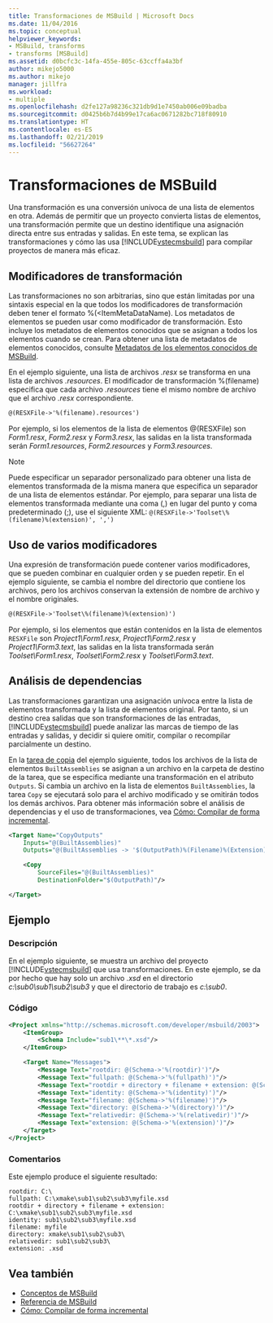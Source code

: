 ```yaml
---
title: Transformaciones de MSBuild | Microsoft Docs
ms.date: 11/04/2016
ms.topic: conceptual
helpviewer_keywords:
- MSBuild, transforms
- transforms [MSBuild]
ms.assetid: d0bcfc3c-14fa-455e-805c-63ccffa4a3bf
author: mikejo5000
ms.author: mikejo
manager: jillfra
ms.workload:
- multiple
ms.openlocfilehash: d2fe127a98236c321db9d1e7450ab006e09badba
ms.sourcegitcommit: d0425b6b7d4b99e17ca6ac0671282bc718f80910
ms.translationtype: HT
ms.contentlocale: es-ES
ms.lasthandoff: 02/21/2019
ms.locfileid: "56627264"
---
```

# <a name="msbuild-transforms"></a>Transformaciones de MSBuild
Una transformación es una conversión unívoca de una lista de elementos en otra. Además de permitir que un proyecto convierta listas de elementos, una transformación permite que un destino identifique una asignación directa entre sus entradas y salidas. En este tema, se explican las transformaciones y cómo las usa [!INCLUDE[vstecmsbuild](../extensibility/internals/includes/vstecmsbuild_md.md)] para compilar proyectos de manera más eficaz.

## <a name="transform-modifiers"></a>Modificadores de transformación
Las transformaciones no son arbitrarias, sino que están limitadas por una sintaxis especial en la que todos los modificadores de transformación deben tener el formato %(\<ItemMetaDataName). Los metadatos de elementos se pueden usar como modificador de transformación. Esto incluye los metadatos de elementos conocidos que se asignan a todos los elementos cuando se crean. Para obtener una lista de metadatos de elementos conocidos, consulte [Metadatos de los elementos conocidos de MSBuild](../msbuild/msbuild-well-known-item-metadata.md).

En el ejemplo siguiente, una lista de archivos *.resx* se transforma en una lista de archivos *.resources*. El modificador de transformación %(filename) especifica que cada archivo *.resources* tiene el mismo nombre de archivo que el archivo *.resx* correspondiente.

```xml
@(RESXFile->'%(filename).resources')
```

Por ejemplo, si los elementos de la lista de elementos @(RESXFile) son *Form1.resx*, *Form2.resx* y *Form3.resx*, las salidas en la lista transformada serán  *Form1.resources*, *Form2.resources* y *Form3.resources*.

> [!NOTE]
>  Puede especificar un separador personalizado para obtener una lista de elementos transformada de la misma manera que especifica un separador de una lista de elementos estándar. Por ejemplo, para separar una lista de elementos transformada mediante una coma (,) en lugar del punto y coma predeterminado (;), use el siguiente XML: `@(RESXFile->'Toolset\%(filename)%(extension)', ',')`

## <a name="use-multiple-modifiers"></a>Uso de varios modificadores
 Una expresión de transformación puede contener varios modificadores, que se pueden combinar en cualquier orden y se pueden repetir. En el ejemplo siguiente, se cambia el nombre del directorio que contiene los archivos, pero los archivos conservan la extensión de nombre de archivo y el nombre originales.

```xml
@(RESXFile->'Toolset\%(filename)%(extension)')
```

 Por ejemplo, si los elementos que están contenidos en la lista de elementos `RESXFile` son *Project1\Form1.resx*, *Project1\Form2.resx* y *Project1\Form3.text*, las salidas en la lista transformada serán *Toolset\Form1.resx*, *Toolset\Form2.resx* y *Toolset\Form3.text*.

## <a name="dependency-analysis"></a>Análisis de dependencias
 Las transformaciones garantizan una asignación unívoca entre la lista de elementos transformada y la lista de elementos original. Por tanto, si un destino crea salidas que son transformaciones de las entradas, [!INCLUDE[vstecmsbuild](../extensibility/internals/includes/vstecmsbuild_md.md)] puede analizar las marcas de tiempo de las entradas y salidas, y decidir si quiere omitir, compilar o recompilar parcialmente un destino.

 En la [tarea de copia](../msbuild/copy-task.md) del ejemplo siguiente, todos los archivos de la lista de elementos `BuiltAssemblies` se asignan a un archivo en la carpeta de destino de la tarea, que se especifica mediante una transformación en el atributo `Outputs`. Si cambia un archivo en la lista de elementos `BuiltAssemblies`, la tarea `Copy` se ejecutará solo para el archivo modificado y se omitirán todos los demás archivos. Para obtener más información sobre el análisis de dependencias y el uso de transformaciones, vea [Cómo: Compilar de forma incremental](../msbuild/how-to-build-incrementally.md).

```xml
<Target Name="CopyOutputs"
    Inputs="@(BuiltAssemblies)"
    Outputs="@(BuiltAssemblies -> '$(OutputPath)%(Filename)%(Extension)')">

    <Copy
        SourceFiles="@(BuiltAssemblies)"
        DestinationFolder="$(OutputPath)"/>

</Target>
```

## <a name="example"></a>Ejemplo

### <a name="description"></a>Descripción
 En el ejemplo siguiente, se muestra un archivo del proyecto [!INCLUDE[vstecmsbuild](../extensibility/internals/includes/vstecmsbuild_md.md)] que usa transformaciones. En este ejemplo, se da por hecho que hay solo un archivo *.xsd* en el directorio *c:\sub0\sub1\sub2\sub3* y que el directorio de trabajo es *c:\sub0*.

### <a name="code"></a>Código

```xml
<Project xmlns="http://schemas.microsoft.com/developer/msbuild/2003">
    <ItemGroup>
        <Schema Include="sub1\**\*.xsd"/>
    </ItemGroup>

    <Target Name="Messages">
        <Message Text="rootdir: @(Schema->'%(rootdir)')"/>
        <Message Text="fullpath: @(Schema->'%(fullpath)')"/>
        <Message Text="rootdir + directory + filename + extension: @(Schema->'%(rootdir)%(directory)%(filename)%(extension)')"/>
        <Message Text="identity: @(Schema->'%(identity)')"/>
        <Message Text="filename: @(Schema->'%(filename)')"/>
        <Message Text="directory: @(Schema->'%(directory)')"/>
        <Message Text="relativedir: @(Schema->'%(relativedir)')"/>
        <Message Text="extension: @(Schema->'%(extension)')"/>
    </Target>
</Project>
```

### <a name="comments"></a>Comentarios
 Este ejemplo produce el siguiente resultado:

```
rootdir: C:\
fullpath: C:\xmake\sub1\sub2\sub3\myfile.xsd
rootdir + directory + filename + extension: C:\xmake\sub1\sub2\sub3\myfile.xsd
identity: sub1\sub2\sub3\myfile.xsd
filename: myfile
directory: xmake\sub1\sub2\sub3\
relativedir: sub1\sub2\sub3\
extension: .xsd
```

## <a name="see-also"></a>Vea también
- [Conceptos de MSBuild](../msbuild/msbuild-concepts.md)
- [Referencia de MSBuild](../msbuild/msbuild-reference.md)
- [Cómo: Compilar de forma incremental](../msbuild/how-to-build-incrementally.md)